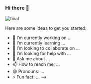 ### Hi there 👋


![final](https://user-images.githubusercontent.com/56548231/87557362-731f8280-c6d5-11ea-8e75-15b63445009e.gif)

Here are some ideas to get you started:

- 🔭 I’m currently working on ...
- 🌱 I’m currently learning ...
- 👯 I’m looking to collaborate on ...
- 🤔 I’m looking for help with ...
- 💬 Ask me about ...
- 📫 How to reach me: ...
- 😄 Pronouns: ...
- ⚡ Fun fact: ...
-->

